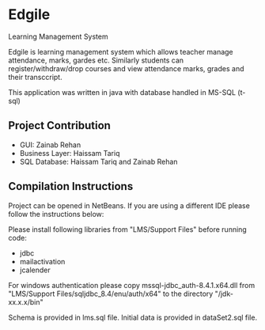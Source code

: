 # Edgile
Learning Management System

Edgile is learning management system which allows teacher manage attendance, marks, gardes etc. Similarly students can register/withdraw/drop courses and view attendance marks, grades and their transccript.

This application was written in java with database handled in MS-SQL (t-sql)

## Project Contribution

- GUI: Zainab Rehan
- Business Layer: Haissam Tariq
- SQL Database: Haissam Tariq and Zainab Rehan

## Compilation Instructions

Project can be opened in NetBeans. If you are using a different IDE please follow the instructions below:

Please install following libraries from "LMS/Support Files" before running code:
- jdbc
- mailactivation
- jcalender

For windows authentication please copy mssql-jdbc_auth-8.4.1.x64.dll from "LMS/Support Files/sqljdbc_8.4/enu/auth/x64" to the directory "<Where java is installed>/jdk-xx.x.x/bin"

Schema is provided in lms.sql file.
Initial data is provided in dataSet2.sql file.
